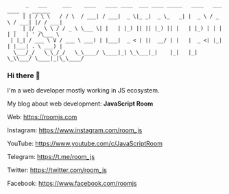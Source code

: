```
      _   ___     ___    ____   ____ ____  ___ ____ _____   ____   ___   ____ _  ______  
     | | / \ \   / / \  / ___| / ___|  _ \|_ _|  _ \_   _| |  _ \ / _ \ / ___| |/ / ___| 
  _  | |/ _ \ \ / / _ \ \___ \| |   | |_) || || |_) || |   | |_) | | | | |   | ' /\___ \ 
 | |_| / ___ \ V / ___ \ ___) | |___|  _ < | ||  __/ | |   |  _ <| |_| | |___| . \ ___) |
  \___/_/   \_\_/_/   \_\____/ \____|_| \_\___|_|    |_|   |_| \_\\___/ \____|_|\_\____/

```

### Hi there 👋

I'm a web developer mostly working in JS ecosystem.

My blog about web development: **JavaScript Room**

Web: https://roomjs.com

Instagram: https://www.instagram.com/room_js

YouTube: https://www.youtube.com/c/JavaScriptRoom

Telegram: https://t.me/room_js

Twitter: https://twitter.com/room_js

Facebook: https://www.facebook.com/roomjs

<!--
**yurist38/yurist38** is a ✨ _special_ ✨ repository because its `README.md` (this file) appears on your GitHub profile.

Here are some ideas to get you started:

- 🔭 I’m currently working on ...
- 🌱 I’m currently learning ...
- 👯 I’m looking to collaborate on ...
- 🤔 I’m looking for help with ...
- 💬 Ask me about ...
- 📫 How to reach me: ...
- 😄 Pronouns: ...
- ⚡ Fun fact: ...
-->
